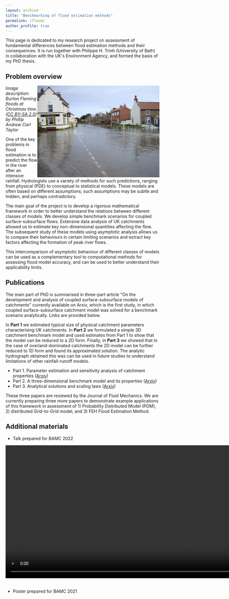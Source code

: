```yaml
---
layout: archive
title: "Benchmarking of flood estimation methods"
permalink: /flood/
author_profile: true
---
```



This page is dedicated to my research project on assessment of fundamental differences between flood estimation methods and their consequences. It is run together with Philippe H. Trinh (University of Bath) in collaboration
with the UK's Environment Agency, and formed the basis of my PhD thesis.


Problem overview
---

<img align="right" src="/images/flood2.jpg" width="400px"/>

*Image description: Burton Fleming floods at Christmas time. (<a href="https://creativecommons.org/licenses/by-sa/2.0/" rel="license" target="_blank">CC BY-SA 2.0</a>) by Phillip Andrew Carl Taylor*

One of the key problems in flood estimation is to predict the flow in the river after an intensive rainfall. Hydrologists use a variety of methods for such predictions, ranging from physical (PDE) to conceptual to statistical models. These models are often based on different assumptions; such assumptions may be subtle and hidden, and perhaps contradictory.

The main goal of the project is to develop a rigorous mathematical framework in order to better understand the relations between different classes of models. We develop simple benchmark scenarios for coupled surface-subsurface flows. Extensive data analysis of UK catchments allowed us to estimate key non-dimensional quantities affecting the flow. The subsequent study of these models using asymptotic analysis allows us to compare their behaviours in certain limiting scenarios and extract key factors affecting the formation of peak river flows.

This intercomparison of asymptotic behaviour of different classes of models can be used as a complementary tool to computational methods for assessing flood model accuracy, and can be used to better understand their applicability limits.

Publications
---

The main part of PhD is summarised in three-part article "On the development and analysis of coupled surface-subsurface models of catchments" currently available on Arxiv, which is the first study, in which coupled surface-subsurface catchment model was solved for a benchmark scenario analytically. Links are provided below.

In **Part 1** we estimated typical size of physical catchment parameters characterising UK catchments. In **Part 2** we formulated a simple 3D catchment benchmark model and used estimates from Part 1 to show that
the model can be reduced to a 2D form. Finally, in **Part 3** we showed that in the case of overland-dominated catchments the 2D model can be further reduced to 1D form and found its approximated solution. The analytic hydrograph obtained this was can be used in future studies to understand limitations of other rainfall-runoff models.

* Part 1. Parameter estimation and sensitivity analysis of catchment properties (<a href="https://arxiv.org/abs/2211.00964">Arxiv</a>) 
* Part 2. A three-dimensional benchmark model and its properties (<a href="https://arxiv.org/abs/2211.01440">Arxiv</a>)
* Part 3. Analytical solutions and scaling laws (<a href="https://arxiv.org/abs/2211.00972">Arxiv</a>)

These three papers are reviewed by the Journal of Fluid Mechanics. We are currently preparing three more papers to demonstrate example applications of this framework in assessment of 1) Probability Distributed Model (PDM), 2) distributed Grid-to-Grid model, and 3) FEH Flood Estimation Method.

Additional materials
---

* Talk prepared for BAMC 2022

<video width="870" controls>
  <source src="/files/BAMC2022_video.mp4" type="video/mp4">
  Your browser does not support HTML video.
</video><br><br>

* Poster prepared for BAMC 2021

<object data="/files/poster.pdf" width="870" height="1200" type='application/pdf'></object>